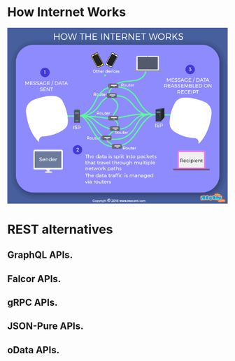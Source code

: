 # How Internet Works
![Output](how_internet_works.gif)
# REST alternatives
## GraphQL APIs.
## Falcor APIs.
## gRPC APIs.
## JSON-Pure APIs.
## oData APIs.
